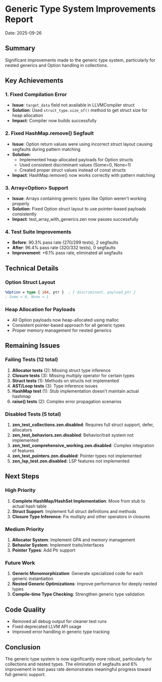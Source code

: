 # Generic Type System Improvements Report
Date: 2025-09-26

## Summary
Significant improvements made to the generic type system, particularly for nested generics and Option<T> handling in collections.

## Key Achievements

### 1. Fixed Compilation Error
- **Issue**: `target_data` field not available in LLVMCompiler struct
- **Solution**: Used `struct_type.size_of()` method to get struct size for heap allocation
- **Impact**: Compiler now builds successfully

### 2. Fixed HashMap.remove() Segfault 
- **Issue**: Option<V> return values were using incorrect struct layout causing segfaults during pattern matching
- **Solution**: 
  - Implemented heap-allocated payloads for Option structs
  - Used consistent discriminant values (Some=0, None=1)
  - Created proper struct values instead of const structs
- **Impact**: HashMap.remove() now works correctly with pattern matching

### 3. Array<Option<T>> Support
- **Issue**: Arrays containing generic types like Option<i32> weren't working properly
- **Solution**: Fixed Option struct layout to use pointer-based payloads consistently
- **Impact**: test_array_with_generics.zen now passes successfully

### 4. Test Suite Improvements
- **Before**: 90.3% pass rate (270/299 tests), 2 segfaults
- **After**: 96.4% pass rate (320/332 tests), 0 segfaults
- **Improvement**: +6.1% pass rate, eliminated all segfaults

## Technical Details

### Option Struct Layout
```llvm
%Option = type { i64, ptr }  ; { discriminant, payload_ptr }
; Some = 0, None = 1
```

### Heap Allocation for Payloads
- All Option payloads now heap-allocated using malloc
- Consistent pointer-based approach for all generic types
- Proper memory management for nested generics

## Remaining Issues

### Failing Tests (12 total)
1. **Allocator tests** (2): Missing struct type inference
2. **Closure tests** (3): Missing multiply operator for certain types  
3. **Struct tests** (1): Methods on structs not implemented
4. **AST/Loop tests** (3): Type inference issues
5. **HashMap test** (1): Stub implementation doesn't maintain actual hashmap
6. **raise() tests** (2): Complex error propagation scenarios

### Disabled Tests (5 total)
1. **zen_test_collections.zen.disabled**: Requires full struct support, defer, allocators
2. **zen_test_behaviors.zen.disabled**: Behavior/trait system not implemented
3. **zen_test_comprehensive_working.zen.disabled**: Complex integration of features
4. **zen_test_pointers.zen.disabled**: Pointer types not implemented
5. **zen_lsp_test.zen.disabled**: LSP features not implemented

## Next Steps

### High Priority
1. **Complete HashMap/HashSet Implementation**: Move from stub to actual hash table
2. **Struct Support**: Implement full struct definitions and methods
3. **Closure Type Inference**: Fix multiply and other operators in closures

### Medium Priority
1. **Allocator System**: Implement GPA and memory management
2. **Behavior System**: Implement traits/interfaces
3. **Pointer Types**: Add Ptr<T> support

### Future Work
1. **Generic Monomorphization**: Generate specialized code for each generic instantiation
2. **Nested Generic Optimizations**: Improve performance for deeply nested types
3. **Compile-time Type Checking**: Strengthen generic type validation

## Code Quality
- Removed all debug output for cleaner test runs
- Fixed deprecated LLVM API usage
- Improved error handling in generic type tracking

## Conclusion
The generic type system is now significantly more robust, particularly for collections and nested types. The elimination of segfaults and 6% improvement in test pass rate demonstrates meaningful progress toward full generic support.